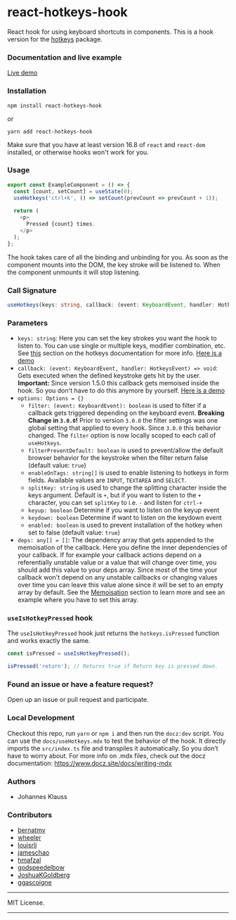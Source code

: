 # react-hotkeys-hook
React hook for using keyboard shortcuts in components.
This is a hook version for the [hotkeys] package.

### Documentation and live example
[Live demo](https://jinno.io/app/22/?source=react-hotkeys-hook)

### Installation

```shell
npm install react-hotkeys-hook
```

or

```shell
yarn add react-hotkeys-hook
```

Make sure that you have at least version 16.8 of `react` and `react-dom` installed, or otherwise hooks won't work for you.

### Usage
```js
export const ExampleComponent = () => {
  const [count, setCount] = useState(0);
  useHotkeys('ctrl+k', () => setCount(prevCount => prevCount + 1));
    
  return (
    <p>
      Pressed {count} times.
    </p>
  );
};
```

The hook takes care of all the binding and unbinding for you.
As soon as the component mounts into the DOM, the key stroke will be
listened to. When the component unmounts it will stop listening.

### Call Signature

```typescript
useHotkeys(keys: string, callback: (event: KeyboardEvent, handler: HotkeysEvent) => void, options: Options = {}, deps: any[] = [])
```

### Parameters
- `keys: string`: Here you can set the key strokes you want the hook to listen to. You can use single or multiple keys,
modifier combination, etc. See [this](https://github.com/jaywcjlove/hotkeys/#defining-shortcuts)
section on the hotkeys documentation for more info. [Here is a demo](https://jinno.io/app/22/keys?source=react-hotkeys-hook)
- `callback: (event: KeyboardEvent, handler: HotkeysEvent) => void`: Gets executed when the defined keystroke
gets hit by the user. **Important:** Since version 1.5.0 this callback gets memoised inside the hook. So you don't have
to do this anymore by yourself. [Here is a demo](https://jinno.io/app/22/callback?source=react-hotkeys-hook)
- `options: Options = {}`
  - `filter: (event: KeyboardEvent): boolean` is used to filter if a callback gets triggered depending on the keyboard event.
    **Breaking Change in `3.0.0`!** Prior to version `3.0.0` the filter settings was one global setting that applied to every
    hook. Since `3.0.0` this behavior changed. The `filter` option is now locally scoped to each call of `useHotkeys`.
  - `filterPreventDefault: boolean` is used to prevent/allow the default browser behavior for the keystroke when the filter return false (default value: `true`)
  - `enableOnTags: string[]` is used to enable listening to hotkeys in form fields. Available values are `INPUT`, `TEXTAREA` and `SELECT`.
  - `splitKey: string` is used to change the splitting character inside the keys argument. Default is `+`, but if you want
    to listen to the `+` character, you can set `splitKey` to i.e. `-` and listen for `ctrl-+`
  - `keyup: boolean` Determine if you want to listen on the keyup event
  - `keydown: boolean` Determine if want to listen on the keydown event
  - `enabled: boolean` is used to prevent installation of the hotkey when set to false (default value: `true`)
- `deps: any[] = []`: The dependency array that gets appended to the memoisation of the callback. Here you define the inner
dependencies of your callback. If for example your callback actions depend on a referentially unstable value or a value
that will change over time, you should add this value to your deps array. Since most of the time your callback won't
depend on any unstable callbacks or changing values over time you can leave this value alone since it will be set to an
empty array by default. See the [Memoisation](#memoisation) section to
learn more and see an example where you have to set this array.

### `useIsHotkeyPressed` hook

The `useIsHotkeyPressed` hook just returns the `hotkeys.isPressed` function and works exactly the same.

```ts
const isPressed = useIsHotkeyPressed();

isPressed('return'); // Returns true if Return key is pressed down.
```

### Found an issue or have a feature request?

Open up an issue or pull request and participate.

### Local Development

Checkout this repo, run `yarn` or `npm i` and then run the `docz:dev` script.
You can use the `docs/useHotkeys.mdx` to test the behavior of the hook. It directly imports the
`src/index.ts` file and transpiles it automatically. So you don't have to worry about. For more info
on .mdx files, check out the docz documentation: https://www.docz.site/docs/writing-mdx

### Authors

* Johannes Klauss

### Contributors

* [bernatmv](https://github.com/bernatmv)
* [wheeler](https://github.com/wheeler)
* [louisrli](https://github.com/louisrli)
* [jameschao](https://github.com/jameschao)
* [hmafzal](https://github.com/hmafzal)
* [godspeedelbow](https://github.com/godspeedelbow)
* [JoshuaKGoldberg](https://github.com/JoshuaKGoldberg)
* [ggascoigne](https://github.com/ggascoigne)

---

MIT License.

---

[hotkeys]: https://github.com/jaywcjlove/hotkeys
